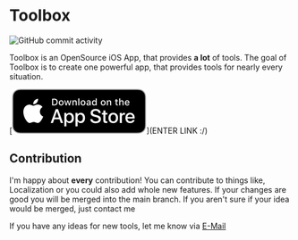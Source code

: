 # Toolbox

![GitHub commit activity](https://img.shields.io/github/commit-activity/m/siveryt/toolbox)


Toolbox is an OpenSource iOS App, that provides **a lot** of tools. The goal of Toolbox is to create one powerful app, that provides tools for nearly every situation. 

[![Download on the AppStore](assets/appstore.svg)](ENTER LINK :/) 

## Contribution
I'm happy about **every** contribution! You can contribute to things like, Localization or you could also add whole new features. If your changes are good you will be merged into the main branch. If you aren't sure if your idea would be merged, just contact me 

If you have any ideas for new tools, let me know via [E-Mail](mailto:toolbox@sivery.de)


